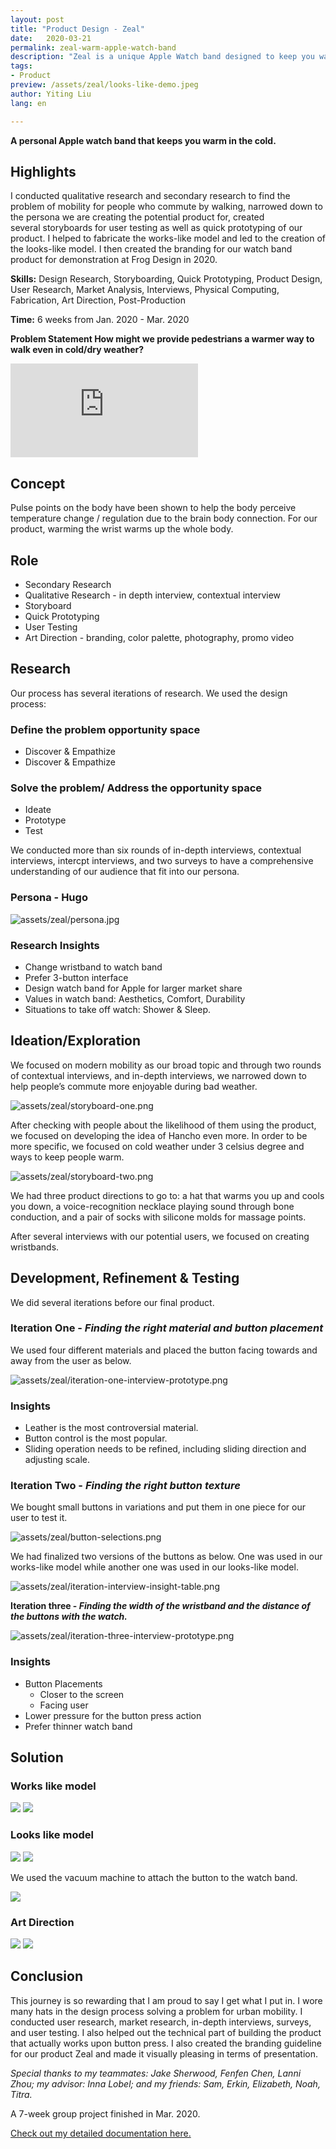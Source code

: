 ```yaml
---
layout: post
title: "Product Design - Zeal"
date:   2020-03-21
permalink: zeal-warm-apple-watch-band
description: "Zeal is a unique Apple Watch band designed to keep you warm in cold weather, combining fashion with functionality for daily comfort."
tags:
- Product 
preview: /assets/zeal/looks-like-demo.jpeg
author: Yiting Liu 
lang: en

---
```


**A personal Apple watch band that keeps you warm in the cold.**

## Highlights

I conducted qualitative research and secondary research to find the problem of mobility for people who commute by walking, narrowed down to the persona we are creating the potential product for, created several storyboards for user testing as well as quick prototyping of our product. I helped to fabricate the works-like model and led to the creation of the looks-like model. I then created the branding for our watch band product for demonstration at Frog Design in 2020.

**Skills:** Design Research, Storyboarding, Quick Prototyping, Product Design, User Research, Market Analysis, Interviews, Physical Computing, Fabrication, Art Direction, Post-Production

**Time:** 6 weeks from Jan. 2020 - Mar. 2020

**Problem Statement
How might we provide pedestrians a warmer way to walk even in cold/dry weather?**

<div class="iframe-container">
<iframe class="responsive-iframe" src="https://www.youtube.com/embed/rabec8uEmf4" frameborder="0"  allow="accelerometer; autoplay; clipboard-write; encrypted-media; gyroscope; picture-in-picture" allowfullscreen></iframe>
</div>

## Concept

Pulse points on the body have been shown to help the body perceive temperature change / regulation due to the brain body connection. For our product, warming the wrist warms up the whole body.

## Role

- Secondary Research
- Qualitative Research - in depth interview, contextual interview
- Storyboard
- Quick Prototyping
- User Testing
- Art Direction - branding, color palette, photography, promo video

## Research

Our process has several iterations of research. We used the design process:

### Define the problem opportunity space

- Discover & Empathize
- Discover & Empathize

### Solve the problem/ Address the opportunity space

- Ideate
- Prototype
- Test

We conducted more than six rounds of in-depth interviews, contextual interviews, intercpt interviews, and two surveys to have a comprehensive understanding of our audience that fit into our persona.

### Persona - Hugo

![assets/zeal/persona.jpg](./assets/zeal/persona.jpg)

### Research Insights

- Change wristband to watch band
- Prefer 3-button interface
- Design watch band for Apple for larger market share
- Values in watch band: Aesthetics, Comfort, Durability
- Situations to take off watch: Shower & Sleep.

## Ideation/Exploration

We focused on modern mobility as our broad topic and through two rounds of contextual interviews, and in-depth interviews, we narrowed down to help people’s commute more enjoyable during bad weather.

![assets/zeal/storyboard-one.png](assets/zeal/storyboard-one.png)

After checking with people about the likelihood of them using the product, we focused on developing the idea of Hancho even more. In order to be more specific, we focused on cold weather under 3 celsius degree and ways to keep people warm.

![assets/zeal/storyboard-two.png](assets/zeal/storyboard-two.png)

We had three product directions to go to: a hat that warms you up and cools you down, a voice-recognition necklace playing sound through bone conduction, and a pair of socks with silicone molds for massage points.

After several interviews with our potential users, we focused on creating wristbands.

## Development, Refinement & Testing

We did several iterations before our final product.

### Iteration One - *Finding the right material and button placement*

We used four different materials and placed the button facing towards and away from the user as below.

![assets/zeal/iteration-one-interview-prototype.png](assets/zeal/iteration-one-interview-prototype.png)

### Insights

- Leather is the most controversial material.
- Button control is the most popular.
- Sliding operation needs to be refined, including sliding direction and adjusting scale.

### Iteration Two - *Finding the right button texture*

We bought small buttons in variations and put them in one piece for our user to test it.

![assets/zeal/button-selections.png](assets/zeal/button-selections.png)


We had finalized two versions of the buttons as below. One was used in our works-like model while another one was used in our looks-like model.

![assets/zeal/iteration-interview-insight-table.png](assets/zeal/iteration-interview-insight-table.png)


**Iteration three - *Finding the width of the wristband and the distance of the buttons with the watch.***

![assets/zeal/iteration-three-interview-prototype.png](assets/zeal/iteration-three-interview-prototype.png)


### Insights

- Button Placements
    - Closer to the screen
    - Facing user
- Lower pressure for the button press action
- Prefer thinner watch band

## Solution

### Works like model

<div class="img-container">
<img class="img-responsive" src="assets/zeal/works-like-model.jpg">
<img class="img-responsive" src="assets/zeal/schematics.png">
</div>


### Looks like model

<div class="img-container">
<img class="img-responsive" src="assets/zeal/looks-like-demo.jpeg">
<img class="img-responsive" src="assets/zeal/looks-like-demo-4.jpeg">
</div>


We used the vacuum machine to attach the button to the watch band.

<div class="img-container">
<img class="img-responsive" src="assets/zeal/vacuum-button-small.gif">
</div>


### Art Direction

<div class="img-container">
<img class="img-responsive" src="assets/zeal/zealLogo.png">
<img class="img-responsive" src="assets/zeal/zealPalette.png">
</div>

## Conclusion

This journey is so rewarding that I am proud to say I get what I put in. I wore many hats in the design process solving a problem for urban mobility. I conducted user research, market research, in-depth interviews, surveys, and user testing. I also helped out the technical part of building the product that actually works upon button press. I also created the branding guideline for our product Zeal and made it visually pleasing in terms of presentation.

*Special thanks to my teammates: Jake Sherwood, Fenfen Chen, Lanni Zhou; my advisor: Inna Lobel; and my friends: Sam, Erkin, Elizabeth, Noah, Titra.*

A 7-week group project finished in Mar. 2020.

[Check out my detailed documentation here.](https://yitingliu97.wordpress.com/?s=product+design)